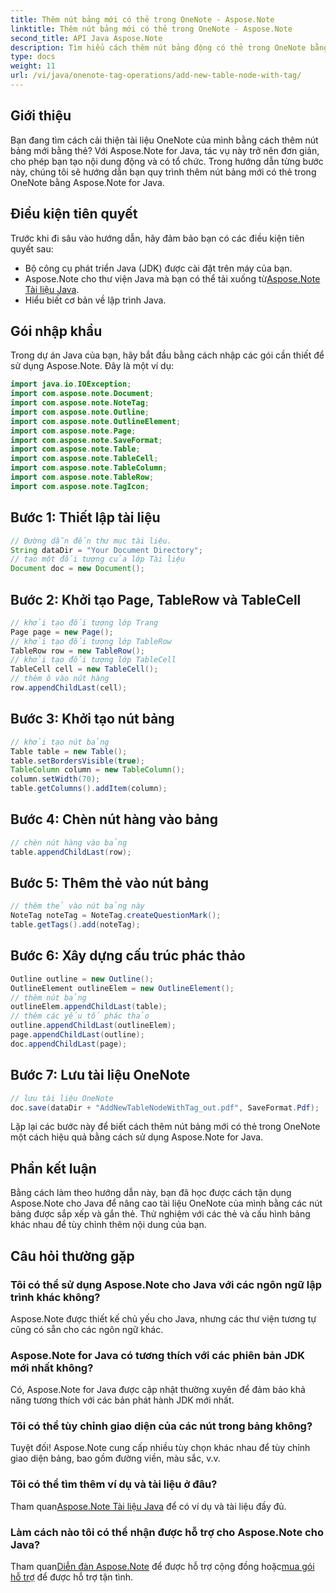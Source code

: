 ```yaml
---
title: Thêm nút bảng mới có thẻ trong OneNote - Aspose.Note
linktitle: Thêm nút bảng mới có thẻ trong OneNote - Aspose.Note
second_title: API Java Aspose.Note
description: Tìm hiểu cách thêm nút bảng động có thẻ trong OneNote bằng Aspose.Note for Java. Tăng cường tổ chức tài liệu của bạn một cách dễ dàng.
type: docs
weight: 11
url: /vi/java/onenote-tag-operations/add-new-table-node-with-tag/
---
```

## Giới thiệu
Bạn đang tìm cách cải thiện tài liệu OneNote của mình bằng cách thêm nút bảng mới bằng thẻ? Với Aspose.Note for Java, tác vụ này trở nên đơn giản, cho phép bạn tạo nội dung động và có tổ chức. Trong hướng dẫn từng bước này, chúng tôi sẽ hướng dẫn bạn quy trình thêm nút bảng mới có thẻ trong OneNote bằng Aspose.Note for Java.
## Điều kiện tiên quyết
Trước khi đi sâu vào hướng dẫn, hãy đảm bảo bạn có các điều kiện tiên quyết sau:
- Bộ công cụ phát triển Java (JDK) được cài đặt trên máy của bạn.
-  Aspose.Note cho thư viện Java mà bạn có thể tải xuống từ[Aspose.Note Tài liệu Java](https://reference.aspose.com/note/java/).
- Hiểu biết cơ bản về lập trình Java.
## Gói nhập khẩu
Trong dự án Java của bạn, hãy bắt đầu bằng cách nhập các gói cần thiết để sử dụng Aspose.Note. Đây là một ví dụ:
```java
import java.io.IOException;
import com.aspose.note.Document;
import com.aspose.note.NoteTag;
import com.aspose.note.Outline;
import com.aspose.note.OutlineElement;
import com.aspose.note.Page;
import com.aspose.note.SaveFormat;
import com.aspose.note.Table;
import com.aspose.note.TableCell;
import com.aspose.note.TableColumn;
import com.aspose.note.TableRow;
import com.aspose.note.TagIcon;
```
## Bước 1: Thiết lập tài liệu
```java
// Đường dẫn đến thư mục tài liệu.
String dataDir = "Your Document Directory";
// tạo một đối tượng của lớp Tài liệu
Document doc = new Document();
```
## Bước 2: Khởi tạo Page, TableRow và TableCell
```java
// khởi tạo đối tượng lớp Trang
Page page = new Page();
// khởi tạo đối tượng lớp TableRow
TableRow row = new TableRow();
// khởi tạo đối tượng lớp TableCell
TableCell cell = new TableCell();
// thêm ô vào nút hàng
row.appendChildLast(cell);
```
## Bước 3: Khởi tạo nút bảng
```java
// khởi tạo nút bảng
Table table = new Table();
table.setBordersVisible(true);
TableColumn column = new TableColumn();
column.setWidth(70);
table.getColumns().addItem(column);
```
## Bước 4: Chèn nút hàng vào bảng
```java
// chèn nút hàng vào bảng
table.appendChildLast(row);
```
## Bước 5: Thêm thẻ vào nút bảng
```java
// thêm thẻ vào nút bảng này
NoteTag noteTag = NoteTag.createQuestionMark();
table.getTags().add(noteTag);
```
## Bước 6: Xây dựng cấu trúc phác thảo
```java
Outline outline = new Outline();
OutlineElement outlineElem = new OutlineElement();
// thêm nút bảng
outlineElem.appendChildLast(table);
// thêm các yếu tố phác thảo
outline.appendChildLast(outlineElem);
page.appendChildLast(outline);
doc.appendChildLast(page);
```
## Bước 7: Lưu tài liệu OneNote
```java
// lưu tài liệu OneNote
doc.save(dataDir + "AddNewTableNodeWithTag_out.pdf", SaveFormat.Pdf);
```
Lặp lại các bước này để biết cách thêm nút bảng mới có thẻ trong OneNote một cách hiệu quả bằng cách sử dụng Aspose.Note for Java.
## Phần kết luận
Bằng cách làm theo hướng dẫn này, bạn đã học được cách tận dụng Aspose.Note cho Java để nâng cao tài liệu OneNote của mình bằng các nút bảng được sắp xếp và gắn thẻ. Thử nghiệm với các thẻ và cấu hình bảng khác nhau để tùy chỉnh thêm nội dung của bạn.
## Câu hỏi thường gặp
### Tôi có thể sử dụng Aspose.Note cho Java với các ngôn ngữ lập trình khác không?
Aspose.Note được thiết kế chủ yếu cho Java, nhưng các thư viện tương tự cũng có sẵn cho các ngôn ngữ khác.
### Aspose.Note for Java có tương thích với các phiên bản JDK mới nhất không?
Có, Aspose.Note for Java được cập nhật thường xuyên để đảm bảo khả năng tương thích với các bản phát hành JDK mới nhất.
### Tôi có thể tùy chỉnh giao diện của các nút trong bảng không?
Tuyệt đối! Aspose.Note cung cấp nhiều tùy chọn khác nhau để tùy chỉnh giao diện bảng, bao gồm đường viền, màu sắc, v.v.
### Tôi có thể tìm thêm ví dụ và tài liệu ở đâu?
 Tham quan[Aspose.Note Tài liệu Java](https://reference.aspose.com/note/java/) để có ví dụ và tài liệu đầy đủ.
### Làm cách nào tôi có thể nhận được hỗ trợ cho Aspose.Note cho Java?
 Tham quan[Diễn đàn Aspose.Note](https://forum.aspose.com/c/note/28) để được hỗ trợ cộng đồng hoặc[mua gói hỗ trợ](https://purchase.aspose.com/buy) để được hỗ trợ tận tình.